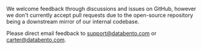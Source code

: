 We welcome feedback through discussions and issues on GitHub, however we don't currently accept pull requests due to the open-source repository being a downstream mirror of our internal codebase.

Please direct email feedback to support@databento.com or carter@databento.com.
